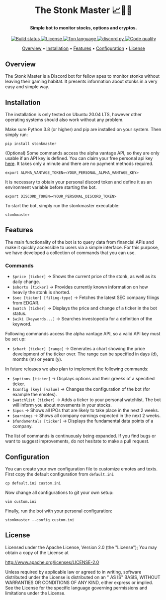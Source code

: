 <h1 align="center">
  <br>
  The Stonk Master 📈💎🙌
  <br>
</h1>

<h4 align="center">Simple bot to monitor stocks, options and cryptos.</h4>

<p align="center">
  <a href="https://github.com/d-stoll/stonkmaster/actions/workflows/build.yml/badge.svg">
    <img src="https://github.com/d-stoll/stonkmaster/actions/workflows/build.yml/badge.svg" alt="Build status">
  </a>
  <a href="https://img.shields.io/github/license/d-stoll/stonkmaster">
    <img src="https://img.shields.io/github/license/d-stoll/stonkmaster" alt="License">
  </a>
  <a href="https://img.shields.io/github/languages/top/d-stoll/stonkmaster">
    <img src="https://img.shields.io/github/languages/top/d-stoll/stonkmaster" alt="Top language">
  </a>
  <a href="https://github.com/Rapptz/discord.py/">
    <img src="https://img.shields.io/badge/discord-py-blue.svg" alt="discord.py">
  </a>
  <a href="https://img.shields.io/badge/code%20quality-excellent-brightgreen">
    <img src="https://img.shields.io/badge/code%20quality-excellent-brightgreen" alt="Code quality">
  </a>
</p>

<p align="center">
  <a href="#overview">Overview</a>
  •
  <a href="#installation">Installation</a>
  •
  <a href="#features">Features</a>
  •
  <a href="#configuration">Configuration</a>
  •
  <a href="#license">License</a>
</p>

## Overview

The Stonk Master is a Discord bot for fellow apes to monitor stonks without leaving their gaming habitat. It presents information about stonks in a very easy and simple way.

## Installation

The installation is only tested on Ubuntu 20.04 LTS, however other operating systems should also work without any
problem.

Make sure Python 3.8 (or higher) and pip are installed on your system. Then simply run:

```{bash}
pip install stonkmaster
```

(Optional) Some commands access the alpha vantage API, so they are only usable if an API key is defined. You can claim your free personal api key [here](https://www.alphavantage.co/support/#api-key). It takes only a minute and there are no payment methods required.

```{bash}
export ALPHA_VANTAGE_TOKEN=<YOUR_PERSONAL_ALPHA_VANTAGE_KEY>
```

It is necessary to obtain your personal discord token and define it as an environment variable before starting the bot.

```{bash}
export DISCORD_TOKEN=<YOUR_PERSONAL_DISCORD_TOKEN>
```

To start the bot, simply run the stonkmaster executable:

```{bash}
stonkmaster
```

## Features

The main functionality of the bot is to query data from financial APIs and make it quickly accessible to users via a
simple interface. For this purpose, we have developed a collection of commands that you can use.

### Commands

- `$price [ticker]` -> Shows the current price of the stonk, as well as its daily change.
- `$shorts [ticker]` -> Provides currently known information on how heavily the stonk is shorted.
- `$sec [ticker] [filing-type]` -> Fetches the latest SEC company filings from EDGAR.
- `$watch [ticker]` -> Displays the price and change of a ticker in the bot status.
- `$wiki [keywords...]` -> Searches investopedia for a definition of the keyword.

Following commands access the alpha vantage API, so a valid API key must be set up:

- `$chart [ticker] [range]` -> Generates a chart showing the price development of the ticker over. The range can be specified in days (d), months (m) or years (y).

In future releases we also plan to implement the following commands:

- `$options [ticker]` -> Displays options and their greeks of a specified ticker.
- `$config [key] [value]` -> Changes the configuration of the bot (for example the emotes).
- `$watchlist [ticker]` -> Adds a ticker to your personal watchlist. The bot will inform you about movements in your
  stocks.
- `$ipos` -> Shows all IPOs that are likely to take place in the next 2 weeks.
- `$earnings` -> Shows all company earnings expected in the next 2 weeks.
- `$fundamentals [ticker]` -> Displays the fundamental data points of a company.

The list of commands is continuously being expanded. If you find bugs or want to suggest improvements, do not hesitate
to make a pull request.

## Configuration

You can create your own configuration file to customize emotes and texts. First copy the default configuration
from `default.ini`

```{bash}
cp default.ini custom.ini
```

Now change all configurations to git your own setup:

```{bash}
vim custom.ini
```

Finally, run the bot with your personal configuration:

```{bash}
stonkmaster --config custom.ini
```

## License

Licensed under the Apache License, Version 2.0 (the "License"); You may obtain a copy of the License at

http://www.apache.org/licenses/LICENSE-2.0

Unless required by applicable law or agreed to in writing, software distributed under the License is distributed on an "
AS IS" BASIS, WITHOUT WARRANTIES OR CONDITIONS OF ANY KIND, either express or implied. See the License for the specific
language governing permissions and limitations under the License.
